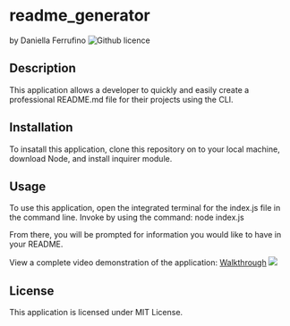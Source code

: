 # readme_generator
by Daniella Ferrufino ![Github licence](http://img.shields.io/badge/license-MIT-yellowgreen.svg)

## Description
This application allows a developer to quickly and easily create a professional README.md file for their projects using the CLI.

## Installation
To insatall this application, clone this repository on to your local machine, download Node, and install inquirer module.

## Usage
To use this application, open the integrated terminal for the index.js file in the command line. Invoke by using the command:
node index.js

From there, you will be prompted for information you would like to have in your README.

View a complete video demonstration of the application: [Walkthrough](https://user-images.githubusercontent.com/120329230/235376464-8fa29f08-c32c-4d4e-9a75-a2e2c8768be6.mp4)
<img src="utils/walkthrough.mp4">

## License
This application is licensed under MIT License.
